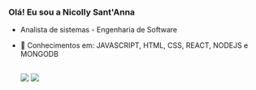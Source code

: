 ### Olá! Eu sou a Nicolly Sant'Anna

- Analista de sistemas - Engenharia de Software
- 🌱 Conhecimentos em: JAVASCRIPT, HTML, CSS, REACT, NODEJS e MONGODB


  
  ##
  
  <div>
  <a href = "mailto:nicollyengenheira@gmail.com"><img src="https://img.shields.io/badge/-Gmail-%23333?style=for-the-badge&logo=gmail&logoColor=white" target="_blank"></a>
  <a href="https://www.linkedin.com/in/nicolly-sant-anna-a31b06192/" target="_blank"><img src="https://img.shields.io/badge/-LinkedIn-%230077B5?style=for-the-badge&logo=linkedin&logoColor=white" target="_blank"></a> 
  </div>
